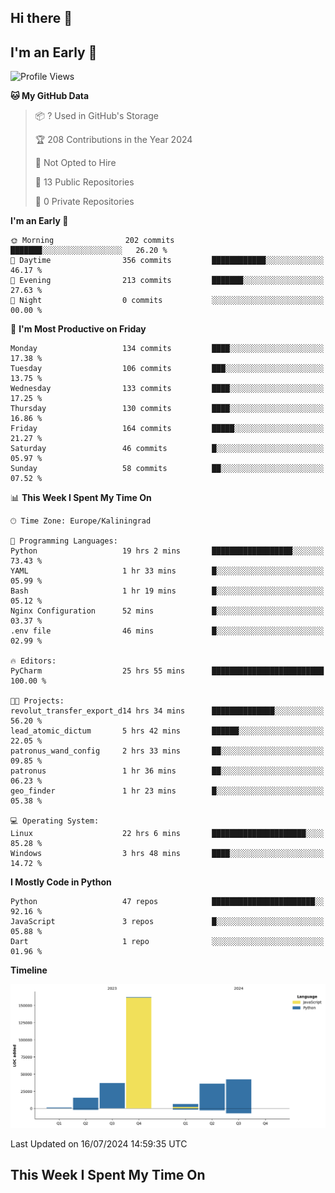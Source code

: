 ## Hi there 👋

## I'm an Early 🐤

<!--START_SECTION:waka-->
![Profile Views](http://img.shields.io/badge/Profile%20Views-0-blue)

**🐱 My GitHub Data** 

> 📦 ? Used in GitHub's Storage 
 > 
> 🏆 208 Contributions in the Year 2024
 > 
> 🚫 Not Opted to Hire
 > 
> 📜 13 Public Repositories 
 > 
> 🔑 0 Private Repositories 
 > 
**I'm an Early 🐤** 

```text
🌞 Morning                202 commits         ███████░░░░░░░░░░░░░░░░░░   26.20 % 
🌆 Daytime                356 commits         ████████████░░░░░░░░░░░░░   46.17 % 
🌃 Evening                213 commits         ███████░░░░░░░░░░░░░░░░░░   27.63 % 
🌙 Night                  0 commits           ░░░░░░░░░░░░░░░░░░░░░░░░░   00.00 % 
```
📅 **I'm Most Productive on Friday** 

```text
Monday                   134 commits         ████░░░░░░░░░░░░░░░░░░░░░   17.38 % 
Tuesday                  106 commits         ███░░░░░░░░░░░░░░░░░░░░░░   13.75 % 
Wednesday                133 commits         ████░░░░░░░░░░░░░░░░░░░░░   17.25 % 
Thursday                 130 commits         ████░░░░░░░░░░░░░░░░░░░░░   16.86 % 
Friday                   164 commits         █████░░░░░░░░░░░░░░░░░░░░   21.27 % 
Saturday                 46 commits          █░░░░░░░░░░░░░░░░░░░░░░░░   05.97 % 
Sunday                   58 commits          ██░░░░░░░░░░░░░░░░░░░░░░░   07.52 % 
```


📊 **This Week I Spent My Time On** 

```text
🕑︎ Time Zone: Europe/Kaliningrad

💬 Programming Languages: 
Python                   19 hrs 2 mins       ██████████████████░░░░░░░   73.43 % 
YAML                     1 hr 33 mins        █░░░░░░░░░░░░░░░░░░░░░░░░   05.99 % 
Bash                     1 hr 19 mins        █░░░░░░░░░░░░░░░░░░░░░░░░   05.12 % 
Nginx Configuration      52 mins             █░░░░░░░░░░░░░░░░░░░░░░░░   03.37 % 
.env file                46 mins             █░░░░░░░░░░░░░░░░░░░░░░░░   02.99 % 

🔥 Editors: 
PyCharm                  25 hrs 55 mins      █████████████████████████   100.00 % 

🐱‍💻 Projects: 
revolut_transfer_export_d14 hrs 34 mins      ██████████████░░░░░░░░░░░   56.20 % 
lead_atomic_dictum       5 hrs 42 mins       ██████░░░░░░░░░░░░░░░░░░░   22.05 % 
patronus_wand_config     2 hrs 33 mins       ██░░░░░░░░░░░░░░░░░░░░░░░   09.85 % 
patronus                 1 hr 36 mins        ██░░░░░░░░░░░░░░░░░░░░░░░   06.23 % 
geo_finder               1 hr 23 mins        █░░░░░░░░░░░░░░░░░░░░░░░░   05.38 % 

💻 Operating System: 
Linux                    22 hrs 6 mins       █████████████████████░░░░   85.28 % 
Windows                  3 hrs 48 mins       ████░░░░░░░░░░░░░░░░░░░░░   14.72 % 
```

**I Mostly Code in Python** 

```text
Python                   47 repos            ███████████████████████░░   92.16 % 
JavaScript               3 repos             █░░░░░░░░░░░░░░░░░░░░░░░░   05.88 % 
Dart                     1 repo              ░░░░░░░░░░░░░░░░░░░░░░░░░   01.96 % 
```



**Timeline**

![Lines of Code chart](https://raw.githubusercontent.com/Mist3s/Mist3s/main/assets/bar_graph.png)


 Last Updated on 16/07/2024 14:59:35 UTC
<!--END_SECTION:waka-->

## This Week I Spent My Time On

<!--START_SECTION:waka-weekly-->
<!--END_SECTION:waka-weekly-->

